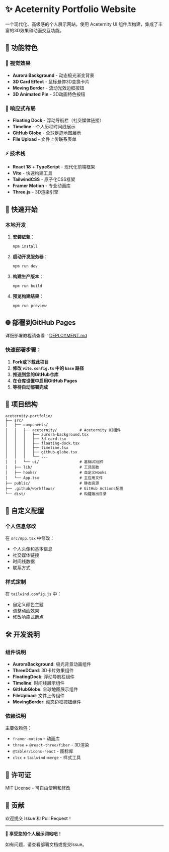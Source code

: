 # ✨ Aceternity Portfolio Website

一个现代化、高级感的个人展示网站，使用 Aceternity UI 组件库构建，集成了丰富的3D效果和动画交互功能。

## 🌟 功能特色

### 🎨 视觉效果
- **Aurora Background** - 动态极光渐变背景
- **3D Card Effect** - 鼠标悬停3D变换卡片
- **Moving Border** - 流动光效边框按钮
- **3D Animated Pin** - 3D动画特色按钮

### 📱 响应式布局
- **Floating Dock** - 浮动导航栏（社交媒体链接）
- **Timeline** - 个人历程时间线展示
- **GitHub Globe** - 全球足迹地图展示
- **File Upload** - 文件上传联系表单

### ⚡ 技术栈
- **React 18** + **TypeScript** - 现代化前端框架
- **Vite** - 快速构建工具
- **TailwindCSS** - 原子化CSS框架
- **Framer Motion** - 专业动画库
- **Three.js** - 3D渲染引擎

## 🚀 快速开始

### 本地开发

1. **安装依赖**：
   ```bash
   npm install
   ```

2. **启动开发服务器**：
   ```bash
   npm run dev
   ```

3. **构建生产版本**：
   ```bash
   npm run build
   ```

4. **预览构建结果**：
   ```bash
   npm run preview
   ```

## 🌐 部署到GitHub Pages

详细部署教程请查看：[DEPLOYMENT.md](./DEPLOYMENT.md)

### 快速部署步骤：

1. **Fork或下载此项目**
2. **修改 `vite.config.ts` 中的 `base` 路径**
3. **推送到您的GitHub仓库**
4. **在仓库设置中启用GitHub Pages**
5. **等待自动部署完成**

## 📁 项目结构

```
aceternity-portfolio/
├── src/
│   ├── components/
│   │   ├── aceternity/          # Aceternity UI组件
│   │   │   ├── aurora-background.tsx
│   │   │   ├── 3d-card.tsx
│   │   │   ├── floating-dock.tsx
│   │   │   ├── timeline.tsx
│   │   │   ├── github-globe.tsx
│   │   │   └── ...
│   │   └── ui/                  # 基础UI组件
│   ├── lib/                     # 工具函数
│   ├── hooks/                   # 自定义Hooks
│   └── App.tsx                  # 主应用文件
├── public/                      # 静态资源
├── .github/workflows/           # GitHub Actions配置
└── dist/                        # 构建输出目录
```

## 🎯 自定义配置

### 个人信息修改

在 `src/App.tsx` 中修改：
- 个人头像和基本信息
- 社交媒体链接
- 时间线数据
- 联系方式

### 样式定制

在 `tailwind.config.js` 中：
- 自定义颜色主题
- 调整动画效果
- 修改响应式断点

## 🛠️ 开发说明

### 组件说明

- **AuroraBackground**: 极光背景动画组件
- **ThreeDCard**: 3D卡片效果组件
- **FloatingDock**: 浮动导航栏组件
- **Timeline**: 时间线展示组件
- **GitHubGlobe**: 全球地图展示组件
- **FileUpload**: 文件上传组件
- **MovingBorder**: 动态边框按钮组件

### 依赖说明

主要依赖包：
- `framer-motion` - 动画库
- `three` + `@react-three/fiber` - 3D渲染
- `@tabler/icons-react` - 图标库
- `clsx` + `tailwind-merge` - 样式工具

## 📝 许可证

MIT License - 可自由使用和修改

## 🤝 贡献

欢迎提交 Issue 和 Pull Request！

---

**🎉 享受您的个人展示网站吧！**

如有问题，请查看部署文档或提交Issue。

